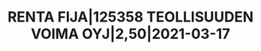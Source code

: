 ---
layout: asset
title: RENTA FIJA|125358 TEOLLISUUDEN VOIMA OYJ|2,50|2021-03-17
isin: XS1043513529
---